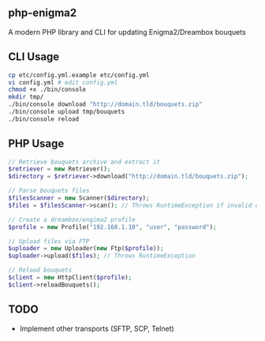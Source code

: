 php-enigma2
---
A modern PHP library and CLI for updating Enigma2/Dreambox bouquets

## CLI Usage
```bash
cp etc/config.yml.example etc/config.yml
vi config.yml # edit config.yml
chmod +x ./bin/console
mkdir tmp/
./bin/console download "http://domain.tld/bouquets.zip"
./bin/console upload tmp/bouquets
./bin/console reload
```

## PHP Usage
```php
// Retrieve bouquets archive and extract it
$retriever = new Retriever();
$directory = $retriever->download("http://domain.tld/bouquets.zip");

// Parse bouquets files
$filesScanner = new Scanner($directory);
$files = $filesScanner->scan(); // Throws RuntimeException if invalid directory

// Create a dreambox/engima2 profile
$profile = new Profile("192.168.1.10", "user", "password");

// Upload files via FTP
$uploader = new Uploader(new Ftp($profile));
$uploader->upload($files); // Throws RuntimeException

// Reload bouquets
$client = new HttpClient($profile);
$client->reloadBouquets();
```

## TODO
- Implement other transports (SFTP, SCP, Telnet)
